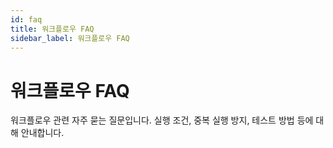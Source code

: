```yaml
---
id: faq
title: 워크플로우 FAQ
sidebar_label: 워크플로우 FAQ
---
```


# 워크플로우 FAQ

워크플로우 관련 자주 묻는 질문입니다. 실행 조건, 중복 실행 방지, 테스트 방법 등에 대해 안내합니다.

